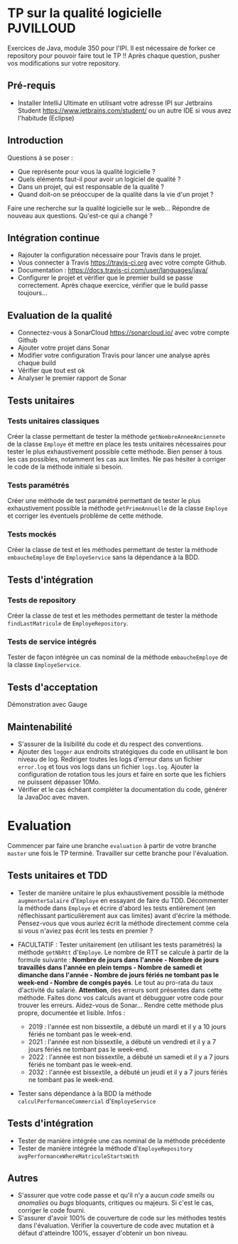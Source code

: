 # TP sur la qualité logicielle PJVILLOUD

Exercices de Java, module 350 pour l'IPI. Il est nécessaire de forker ce repository pour pouvoir faire tout le TP !! Après chaque question, pusher vos modifications sur votre repository.

## Pré-requis

- Installer IntelliJ Ultimate en utilisant votre adresse IPI sur Jetbrains Student https://www.jetbrains.com/student/
ou un autre IDE si vous avez l'habitude (Eclipse)

## Introduction

Questions à se poser : 
- Que représente pour vous la qualité logicielle ?
- Quels éléments faut-il pour avoir un logiciel de qualité ?
- Dans un projet, qui est responsable de la qualité ?
- Quand doit-on se préoccuper de la qualité dans la vie d'un projet ?

Faire une recherche sur la qualité logicielle sur le web...
Répondre de nouveau aux questions. Qu'est-ce qui a changé ?

## Intégration continue

   - Rajouter la configuration nécessaire pour Travis dans le projet.
   - Vous connecter à Travis https://travis-ci.org avec votre compte Github.
   - Documentation : https://docs.travis-ci.com/user/languages/java/
   - Configurer le projet et vérifier que le premier build se passe correctement. Après chaque exercice, vérifier que le build passe toujours...
 
## Evaluation de la qualité 

   - Connectez-vous à SonarCloud https://sonarcloud.io/ avec votre compte Github
   - Ajouter votre projet dans Sonar
   - Modifier votre configuration Travis pour lancer une analyse après chaque build
   - Vérifier que tout est ok
   - Analyser le premier rapport de Sonar

## Tests unitaires

### Tests unitaires classiques

Créer la classe permettant de tester la méthode `getNombreAnneeAnciennete` de la classe `Employe` et mettre en place les tests unitaires nécessaires pour tester le plus exhaustivement possible cette méthode. Bien penser à tous les cas possibles, notamment les cas aux limites. Ne pas hésiter à corriger le code de la méthode initiale si besoin.

### Tests paramétrés

Créer une méthode de test paramétré permettant de tester le plus exhaustivement possible la méthode `getPrimeAnnuelle` de la classe `Employe` et corriger les éventuels problème de cette méthode.

### Tests mockés

Créer la classe de test et les méthodes permettant de tester la méthode `embaucheEmploye` de `EmployeService` sans la dépendance à la BDD.

## Tests d'intégration

### Tests de repository

Créer la classe de test et les méthodes permettant de tester la méthode `findLastMatricule` de `EmployeRepository`.

### Tests de service intégrés

Tester de façon intégrée un cas nominal de la méthode `embaucheEmploye` de la classe `EmployeService`.

## Tests d'acceptation

Démonstration avec Gauge

## Maintenabilité

- S'assurer de la lisibilité du code et du respect des conventions.
- Ajouter des `logger` aux endroits stratégiques du code en utilisant le bon niveau de log. Rediriger toutes les logs d'erreur dans un fichier `error.log` et tous vos logs dans un fichier `logs.log`. Ajouter la configuration de rotation tous les jours et faire en sorte que les fichiers ne puissent dépasser 10Mo.
- Vérifier et le cas échéant compléter la documentation du code, générer la JavaDoc avec maven.

# Evaluation

Commencer par faire une branche `evaluation` à partir de votre branche `master` une fois le TP terminé. Travailler sur cette branche pour l'évaluation.

## Tests unitaires et TDD

- Tester de manière unitaire le plus exhaustivement possible la méthode `augmenterSalaire` d'`Employe` en essayant de faire du TDD. Décommenter la méthode dans `Employe` et écrire d'abord les tests entièrement (en réflechissant particulièrement aux cas limites) avant d'écrire la méthode. Pensez-vous que vous auriez écrit la méthode directement comme cela si vous n'aviez pas écrit les tests en premier ?
- FACULTATIF : Tester unitairement (en utilisant les tests paramétrés) la méthode `getNbRtt` d'`Employe`. Le nombre de RTT se calcule à partir de la formule suivante : **Nombre de jours dans l'année - Nombre de jours travaillés dans l'année en plein temps - Nombre de samedi et dimanche dans l'année - Nombre de jours fériés ne tombant pas le week-end - Nombre de congés payés**. Le tout au pro-rata du taux d'activité du salarié. **Attention**, des erreurs sont présentes dans cette méthode. Faites donc vos calculs avant et débugguer votre code pour trouver les erreurs. Aidez-vous de Sonar... Rendre cette méthode plus propre, documentée et lisible.
Infos : 
  - 2019 : l'année est non bissextile, a débuté un mardi et il y a 10 jours fériés ne tombant pas le week-end.
  - 2021 : l'année est non bissextile, a débuté un vendredi et il y a 7 jours fériés ne tombant pas le week-end.
  - 2022 : l'année est non bissextile, a débuté un samedi et il y a 7 jours fériés ne tombant pas le week-end.
  - 2032 : l'année est bissextile, a débuté un jeudi et il y a 7 jours fériés ne tombant pas le week-end.

- Tester sans dépendance à la BDD la méthode `calculPerformanceCommercial` d'`EmployeService`

## Tests d'intégration

- Tester de manière intégrée une cas nominal de la méthode précédente
- Tester de manière intégrée la méthode d'`EmployeRepository` `avgPerformanceWhereMatriculeStartsWith`

## Autres

- S'assurer que votre code passe et qu'il n'y a aucun *code smells* ou *anomalies* ou *bugs* bloquants, critiques ou majeurs. Si c'est le cas, corriger le code fourni.
- S'assurer d'avoir 100% de couverture de code sur les méthodes testés dans l'évaluation. Vérifier la couverture de code avec mutation et à défaut d'atteindre 100%, essayer d'obtenir un bon niveau.